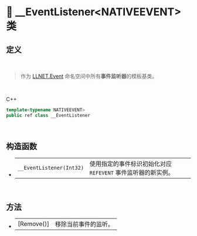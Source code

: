 # 🔖 __EventListener\<NATIVEEVENT\> 类

## 定义

<br>

>作为 [LLNET.Event](zh_CN/NET/APIs/Namespace/LLNET.Event/LLNET.Event.md) 命名空间中所有**事件监听器**的模板基类。

<br>

C++
```C++
template<typename NATIVEEVENT>
public ref class __EventListener
```

<br>

## 构造函数

- 
    |||
    |-|-|
    |`__EventListener(Int32)`|使用指定的事件标识初始化对应 `REFEVENT` 事件监听器的新实例。|

<br>

## 方法

- 
    |||
    |-|-|
    |[Remove()]|移除当前事件的监听。|